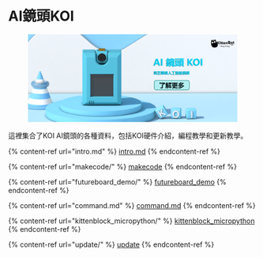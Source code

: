 # AI鏡頭KOI

<figure><img src="../../.gitbook/assets/koi.png" alt=""><figcaption></figcaption></figure>

這裡集合了KOI AI鏡頭的各種資料，包括KOI硬件介紹，編程教學和更新教學。

{% content-ref url="intro.md" %}
[intro.md](intro.md)
{% endcontent-ref %}

{% content-ref url="makecode/" %}
[makecode](makecode/)
{% endcontent-ref %}

{% content-ref url="futureboard_demo/" %}
[futureboard\_demo](futureboard_demo/)
{% endcontent-ref %}

{% content-ref url="command.md" %}
[command.md](command.md)
{% endcontent-ref %}

{% content-ref url="kittenblock_micropython/" %}
[kittenblock\_micropython](kittenblock_micropython/)
{% endcontent-ref %}

{% content-ref url="update/" %}
[update](update/)
{% endcontent-ref %}
